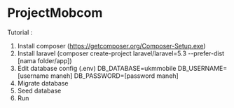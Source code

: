 # ProjectMobcom

Tutorial :
1. Install composer (https://getcomposer.org/Composer-Setup.exe) 
2. Install laravel (composer create-project laravel/laravel=5.3 --prefer-dist [nama folder/app])
3. Edit database config (.env)
DB_DATABASE=ukmmobile
DB_USERNAME=[username maneh]
DB_PASSWORD=[password maneh]
4. Migrate database
5. Seed database
6. Run
